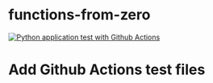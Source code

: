 # functions-from-zero

[![Python application test with Github Actions](https://github.com/iam-ajeetsingh/functions-from-zero/actions/workflows/main.yml/badge.svg)](https://github.com/iam-ajeetsingh/functions-from-zero/actions/workflows/main.yml)

# Add Github Actions test files 
